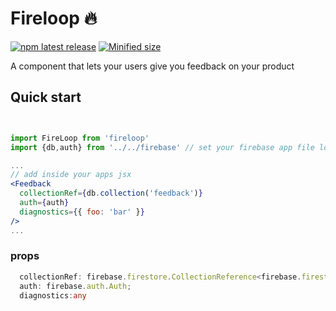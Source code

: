 # Fireloop 🔥

[![npm latest release](https://badgen.net/npm/v/fireloop)](https://www.npmjs.com/fireloop)
[![Minified size](https://badgen.net/bundlephobia/min/fireloop)](https://bundlephobia.com/result?p=fireloop)

A component that lets your users give you feedback on your product

<!-- [![Storybook badge](https://raw.githubusercontent.com/storybookjs/brand/master/badge/badge-storybook.svg)](https://antlervc.github.io/multiselect) -->

<!-- [**Full documentation with props**](https://antlervc.github.io/multiselect?path=/docs/multiselect--multiple) -->

## Quick start

```jsx


import FireLoop from 'fireloop'
import {db,auth} from '../../firebase' // set your firebase app file location

...
// add inside your apps jsx
<Feedback
  collectionRef={db.collection('feedback')}
  auth={auth}
  diagnostics={{ foo: 'bar' }}
/>
...
```

### props

```ts
  collectionRef: firebase.firestore.CollectionReference<firebase.firestore.DocumentData>;
  auth: firebase.auth.Auth;
  diagnostics:any
```
